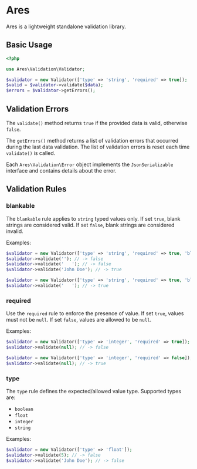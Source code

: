 # Ares

Ares is a lightweight standalone validation library.

## Basic Usage

```php
<?php

use Ares\Validation\Validator;

$validator = new Validator(['type' => 'string', 'required' => true]);
$valid = $validator->validate($data);
$errors = $validator->getErrors();
```

## Validation Errors

The ```validate()``` method returns ```true``` if the provided data is valid, otherwise ```false```.

The ```getErrors()``` method returns a list of validation errors that occurred during the last data validation.
The list of validation errors is reset each time ```validate()``` is called.

Each ```Ares\Validation\Error``` object implements the ```JsonSerializable``` interface and contains details about the error.


## Validation Rules

### blankable

The ```blankable``` rule applies to ```string``` typed values only.
If set ```true```, blank strings are considered valid.
If set ```false```, blank strings are considered invalid.

Examples:

```php
$validator = new Validator(['type' => 'string', 'required' => true, 'blankable' => false]);
$validator->validate(''); // -> false
$validator->validate('   '); // -> false
$validator->validate('John Doe'); // -> true

$validator = new Validator(['type' => 'string', 'required' => true, 'blankable' => true]);
$validator->validate('   '); // -> true
```

### required

Use the ```required``` rule to enforce the presence of value.
If set ```true```, values must not be ```null```.
If set ```false```, values are allowed to be ```null```.

Examples:

```php
$validator = new Validator(['type' => 'integer', 'required' => true]);
$validator->validate(null); // -> false

$validator = new Validator(['type' => 'integer', 'required' => false]);
$validator->validate(null); // -> true
```

### type

The ```type``` rule defines the expected/allowed value type. Supported types are:

* ```boolean```
* ```float```
* ```integer```
* ```string```

Examples:

```php
$validator = new Validator(['type' => 'float']);
$validator->validate(5); // -> false
$validator->validate('John Doe'); // -> false
```

